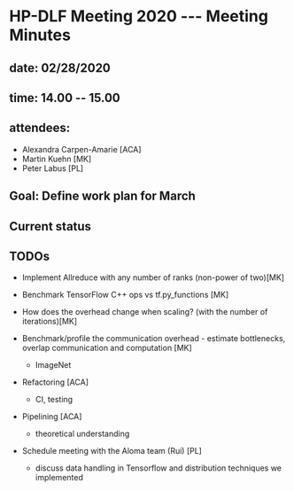HP-DLF Meeting 2020 --- Meeting Minutes
======

## date: 02/28/2020
## time: 14.00 -- 15.00
## attendees:
  * Alexandra Carpen-Amarie [ACA]
  * Martin Kuehn [MK]
  * Peter Labus [PL]

## Goal: Define work plan for March

## Current status

## TODOs
* Implement Allreduce with any number of ranks (non-power of two)[MK]
* Benchmark TensorFlow C++ ops vs tf.py_functions [MK]
* How does the overhead change when scaling? (with the number of iterations)[MK]
* Benchmark/profile the communication overhead - estimate bottlenecks, overlap communication and computation [MK]
    - ImageNet
* Refactoring  [ACA]
    - CI, testing
* Pipelining  [ACA]
    - theoretical understanding
    
* Schedule meeting with the Aloma team (Rui) [PL]
    - discuss data handling in Tensorflow and distribution techniques we implemented
